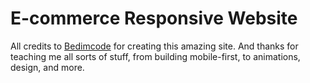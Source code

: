 # E-commerce Responsive Website

All credits to [Bedimcode](https://www.youtube.com/channel/UCgkDs77BoEhMIgRUB4MKrtQ) for creating this amazing site.
And thanks for teaching me all sorts of stuff, from building mobile-first, to animations, design, and more.
